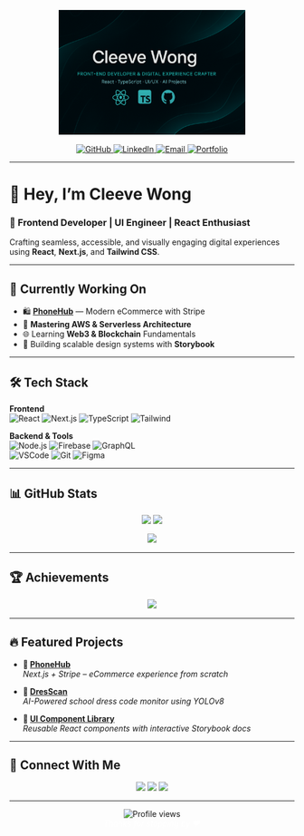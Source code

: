 <!-- Elegant GitHub Banner -->
<p align="center">
  <img src="header.png" alt="Cleeve Wong - Frontend Developer" style="max-width: 100%; height: auto; max-height: 220px;" />
</p>

<!-- Social Links -->
<p align="center">
  <a href="https://github.com/CleevePhilip">
    <img src="https://img.shields.io/badge/GitHub-1a1b41?style=for-the-badge&logo=github&logoColor=00FFE7" alt="GitHub">
  </a>
  <a href="https://www.linkedin.com/in/cleeve-philip-wong-251b33279/">
    <img src="https://img.shields.io/badge/LinkedIn-1a1b41?style=for-the-badge&logo=linkedin&logoColor=00FFE7" alt="LinkedIn">
  </a>
  <a href="mailto:cleevephilip.wong@hcdc.edu.ph">
    <img src="https://img.shields.io/badge/Email-1a1b41?style=for-the-badge&logo=gmail&logoColor=FF4CC4" alt="Email">
  </a>
  <a href="https://portfoliocleeve.vercel.app">
    <img src="https://img.shields.io/badge/Portfolio-1a1b41?style=for-the-badge&logo=aboutdotme&logoColor=00FFE7" alt="Portfolio">
  </a>
</p>

---

# 👋 Hey, I’m Cleeve Wong  
### 🎯 Frontend Developer | UI Engineer | React Enthusiast  

Crafting seamless, accessible, and visually engaging digital experiences using **React**, **Next.js**, and **Tailwind CSS**.

---

## 🚧 Currently Working On  
- 🛍 **[PhoneHub](https://github.com/CleevePhilip/PhoneHub)** — Modern eCommerce with Stripe  
- 🧠 **Mastering AWS & Serverless Architecture**  
- 🌐 Learning **Web3 & Blockchain** Fundamentals  
- 🧩 Building scalable design systems with **Storybook**

---

## 🛠 Tech Stack

**Frontend**  
![React](https://img.shields.io/badge/-React-1a1b41?style=for-the-badge&logo=react&logoColor=00FFE7)
![Next.js](https://img.shields.io/badge/-Next.js-1a1b41?style=for-the-badge&logo=nextdotjs&logoColor=00FFE7)
![TypeScript](https://img.shields.io/badge/-TypeScript-1a1b41?style=for-the-badge&logo=typescript&logoColor=00FFE7)
![Tailwind](https://img.shields.io/badge/-TailwindCSS-1a1b41?style=for-the-badge&logo=tailwindcss&logoColor=00FFE7)

**Backend & Tools**  
![Node.js](https://img.shields.io/badge/-Node.js-1a1b41?style=for-the-badge&logo=nodedotjs&logoColor=00FFE7)
![Firebase](https://img.shields.io/badge/-Firebase-1a1b41?style=for-the-badge&logo=firebase&logoColor=FF4CC4)
![GraphQL](https://img.shields.io/badge/-GraphQL-1a1b41?style=for-the-badge&logo=graphql&logoColor=FF4CC4)  
![VSCode](https://img.shields.io/badge/-VS_Code-1a1b41?style=for-the-badge&logo=visualstudiocode&logoColor=00FFE7)
![Git](https://img.shields.io/badge/-Git-1a1b41?style=for-the-badge&logo=git&logoColor=FF4CC4)
![Figma](https://img.shields.io/badge/-Figma-1a1b41?style=for-the-badge&logo=figma&logoColor=FF4CC4)

---

## 📊 GitHub Stats  
<p align="center">
  <img src="https://github-readme-stats.vercel.app/api?username=CleevePhilip&show_icons=true&theme=radical&hide_border=true&bg_color=1a1b41&title_color=00FFE7&icon_color=FF4CC4&text_color=FFFFFF" width="48%" />
  <img src="https://github-readme-streak-stats.herokuapp.com/?user=CleevePhilip&theme=radical&hide_border=true&background=1a1b41&stroke=FF4CC4&ring=00FFE7&fire=FF4CC4&currStreakNum=FFFFFF" width="48%" />
</p>
<p align="center">
  <img src="https://github-readme-stats.vercel.app/api/top-langs/?username=CleevePhilip&layout=compact&theme=radical&hide_border=true&bg_color=1a1b41&title_color=00FFE7&text_color=FFFFFF" width="48%"/>
</p>

---

## 🏆 Achievements  
<p align="center">
  <img src="https://github-profile-trophy.vercel.app/?username=CleevePhilip&theme=radical&no-frame=true&title_color=00FFE7&icon_color=FF4CC4&row=2&column=4" />
</p>

---

## 🔥 Featured Projects

- **📱 [PhoneHub](https://github.com/CleevePhilip/PhoneHub)**  
  *Next.js + Stripe – eCommerce experience from scratch*

- **🧠 [DresScan](https://github.com/CleevePhilip/DresScan)**  
  *AI-Powered school dress code monitor using YOLOv8*

- **🎨 [UI Component Library](https://github.com/CleevePhilip/ui-library)**  
  *Reusable React components with interactive Storybook docs*

---

## 💬 Connect With Me

<p align="center">
  <a href="mailto:cleevephilip.wong@hcdc.edu.ph"><img src="https://img.shields.io/badge/Email-1a1b41?style=for-the-badge&logo=gmail&logoColor=FF4CC4" /></a>
  <a href="https://portfoliocleeve.vercel.app"><img src="https://img.shields.io/badge/Portfolio-1a1b41?style=for-the-badge&logo=aboutdotme&logoColor=00FFE7" /></a>
  <a href="https://www.buymeacoffee.com/yourusername"><img src="https://img.shields.io/badge/BuyMeCoffee-1a1b41?style=for-the-badge&logo=buymeacoffee&logoColor=FF4CC4" /></a>
</p>

---

<p align="center">
  <img src="https://komarev.com/ghpvc/?username=CleevePhilip&color=00FFE7&style=flat" alt="Profile views"/>
  <br/>
  <i style="color:#FFFFFF">Thanks for stopping by ❤️</i>
</p>
